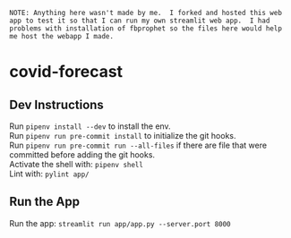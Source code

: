 `NOTE: Anything here wasn't made by me. 
        I forked and hosted this web app to test it so that I can run my own streamlit web app. 
        I had problems with installation of fbprophet so the files here would help me host the webapp I made.`

# covid-forecast

## Dev Instructions
Run `pipenv install --dev` to install the env.  
Run `pipenv run pre-commit install` to initialize the git hooks.  
Run `pipenv run pre-commit run --all-files` if there are file that were committed before adding the git hooks.  
Activate the shell with: `pipenv shell`  
Lint with: `pylint app/`

## Run the App
Run the app: `streamlit run app/app.py --server.port 8000`
